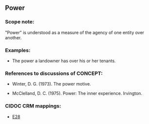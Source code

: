## Power

###  Scope note:

"Power" is understood as a measure of the agency of one entity over another.

### Examples:

* The power a landowner has over his or her tenants.

### References to discussions of CONCEPT:

* Winter, D. G. (1973). The power motive.

* McClelland, D. C. (1975). Power: The inner experience. Irvington.


### CIDOC CRM mappings:

* [E28](http://www.cidoc-crm.org/entity/e28-conceptual-object/version-6.2)
